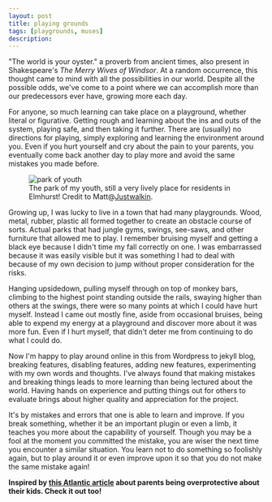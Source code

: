 ```yaml
---
layout: post
title: playing grounds
tags: [playgrounds, muses]
description:
---
```


"The world is your oyster." a proverb from ancient times, also present in Shakespeare's _The Merry Wives of Windsor_. At a random occurrence, this thought came to mind with all the possibilities in our world. Despite all the possible odds, we've come to a point where we can accomplish more than our predecessors ever have, growing more each day.

For anyone, so much learning can take place on a playground, whether literal or figurative. Getting rough and learning about the ins and outs of the system, playing safe, and then taking it further. There are (usually) no directions for playing, simply exploring and learning the environment around you. Even if you hurt yourself and cry about the pain to your parents, you eventually come back another day to play more and avoid the same mistakes you made before.

<p><figure>
	<img src="https://farm3.staticflickr.com/2916/14375376197_18a9915730_b.jpg" alt="park of youth">
	<figcaption>The park of my youth, still a very lively place for residents in Elmhurst! Credit to Matt@<a href="http://imjustwalkin.com/2014/04/27/moore-homestead-playground/">Justwalkin</a>.</figcaption>
</figure></p>

Growing up, I was lucky to live in a town that had many playgrounds. Wood, metal, rubber, plastic all formed together to create an obstacle course of sorts. Actual parks that had jungle gyms, swings, see-saws, and other furniture that allowed me to play. I remember bruising myself and getting a black eye because I didn't time my fall correctly on one. I was embarrassed because it was easily visible but it was something I had to deal with because of my own decision to jump without proper consideration for the risks. 

Hanging upsidedown, pulling myself through on top of monkey bars, climbing to the highest point standing outside the rails, swaying higher than others at the swings, there were so many points at which I could have hurt myself. Instead I came out mostly fine, aside from occasional bruises, being able to expend my energy at a playground and discover more about it was more fun. Even if I hurt myself, that didn't deter me from continuing to do what I could do.

Now I'm happy to play around online in this from Wordpress to jekyll blog, breaking features, disabling features, adding new features, experimenting with my own words and thoughts. I've always found that making mistakes and breaking things leads to more learning than being lectured about the world. Having hands on experience and putting things out for others to evaluate brings about higher quality and appreciation for the project.

It's by mistakes and errors that one is able to learn and improve. If you break something, whether it be an important plugin or even a limb, it teaches you more about the capability of yourself. Though you may be a fool at the moment you committed the mistake, you are wiser the next time you encounter a similar situation. You learn not to do something so foolishly again, but to play around it or even improve upon it so that you do not make the same mistake again!

**Inspired by [this Atlantic article](http://www.theatlantic.com/features/archive/2014/03/hey-parents-leave-those-kids-alone/358631/) about parents being overprotective about their kids. Check it out too!**